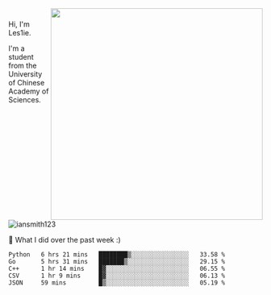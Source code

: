 <img align="right" src="https://github-readme-stats.vercel.app/api?username=iansmith123&show_icons=true&hide_border=true" width="420">

### 
Hi, I'm Les1ie. 

I'm a student from the University of Chinese Academy of Sciences.

<img src="https://komarev.com/ghpvc/?username=iansmith123" alt="iansmith123" />




🔭 What I did over the past week :)
<!--START_SECTION:waka-->
```text
Python   6 hrs 21 mins   ████████▒░░░░░░░░░░░░░░░░   33.58 % 
Go       5 hrs 31 mins   ███████▒░░░░░░░░░░░░░░░░░   29.15 % 
C++      1 hr 14 mins    █▓░░░░░░░░░░░░░░░░░░░░░░░   06.55 % 
CSV      1 hr 9 mins     █▓░░░░░░░░░░░░░░░░░░░░░░░   06.13 % 
JSON     59 mins         █▒░░░░░░░░░░░░░░░░░░░░░░░   05.19 % 
```
<!--END_SECTION:waka-->


<!--
**IanSmith123/IanSmith123** is a ✨ _special_ ✨ repository because its `README.md` (this file) appears on your GitHub profile.
<img src="https://github.githubassets.com/images/spinners/octocat-spinner-64.gif">

Here are some ideas to get you started:

- 🔭 I’m currently working on ...
- 🌱 I’m currently learning ...
- 👯 I’m looking to collaborate on ...
- 🤔 I’m looking for help with ...
- 💬 Ask me about ...
- 📫 How to reach me: ...
- 😄 Pronouns: ...
- ⚡ Fun fact: ...
-->
